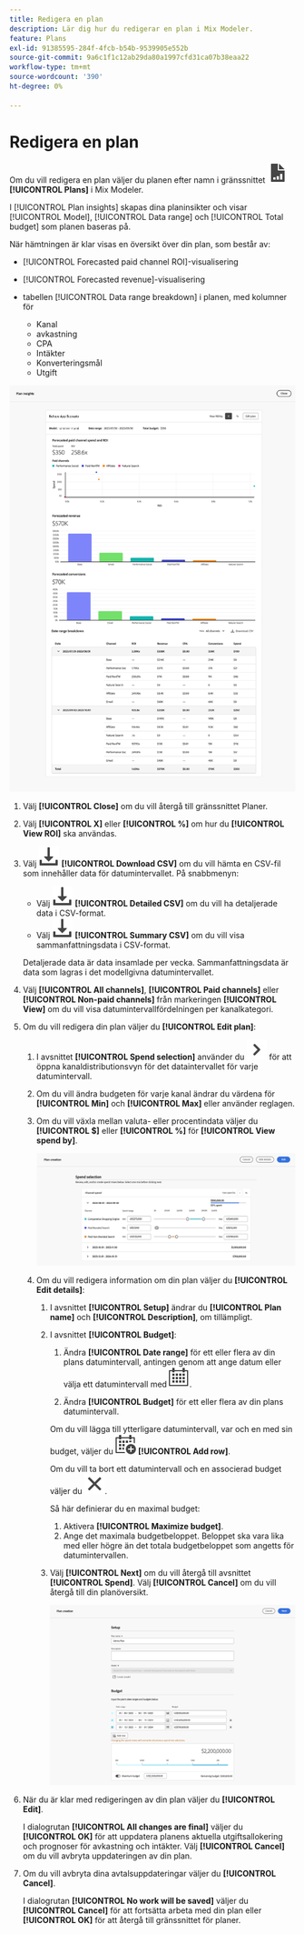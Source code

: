 ```yaml
---
title: Redigera en plan
description: Lär dig hur du redigerar en plan i Mix Modeler.
feature: Plans
exl-id: 91385595-284f-4fcb-b54b-9539905e552b
source-git-commit: 9a6c1f1c12ab29da80a1997cfd31ca07b38eaa22
workflow-type: tm+mt
source-wordcount: '390'
ht-degree: 0%

---
```


# Redigera en plan

Om du vill redigera en plan väljer du planen efter namn i gränssnittet ![PLan](/help/assets/icons/FileChart.svg) **[!UICONTROL Plans]** i Mix Modeler.

I [!UICONTROL Plan insights] skapas dina planinsikter och visar [!UICONTROL Model], [!UICONTROL Data range] och [!UICONTROL Total budget] som planen baseras på.

När hämtningen är klar visas en översikt över din plan, som består av:

- [!UICONTROL Forecasted paid channel ROI]-visualisering
- [!UICONTROL Forecasted revenue]-visualisering
- tabellen [!UICONTROL Data range breakdown] i planen, med kolumner för

   - Kanal
   - avkastning
   - CPA
   - Intäkter
   - Konverteringsmål
   - Utgift

![Översikt över en plan](/help/assets/overview-plan.png)

1. Välj **[!UICONTROL Close]** om du vill återgå till gränssnittet Planer.

1. Välj **[!UICONTROL X]** eller **[!UICONTROL  %]** om hur du **[!UICONTROL View ROI]** ska användas.

1. Välj ![Hämta](/help/assets/icons/Download.svg) **[!UICONTROL Download CSV]** om du vill hämta en CSV-fil som innehåller data för datumintervallet. På snabbmenyn:

   - Välj ![Hämta](/help/assets/icons/Download.svg) **[!UICONTROL Detailed CSV]** om du vill ha detaljerade data i CSV-format.
   - Välj ![Hämta](/help/assets/icons/Download.svg) **[!UICONTROL Summary CSV]** om du vill visa sammanfattningsdata i CSV-format.

   Detaljerade data är data insamlade per vecka. Sammanfattningsdata är data som lagras i det modellgivna datumintervallet.

1. Välj **[!UICONTROL All channels]**, **[!UICONTROL Paid channels]** eller **[!UICONTROL Non-paid channels]** från markeringen **[!UICONTROL View]** om du vill visa datumintervallfördelningen per kanalkategori.

1. Om du vill redigera din plan väljer du **[!UICONTROL Edit plan]**:

   1. I avsnittet **[!UICONTROL Spend selection]** använder du ![Chevron](/help/assets/icons/ChevronRight.svg) för att öppna kanaldistributionsvyn för det dataintervallet för varje datumintervall.

   1. Om du vill ändra budgeten för varje kanal ändrar du värdena för **[!UICONTROL Min]** och **[!UICONTROL Max]** eller använder reglagen.

   1. Om du vill växla mellan valuta- eller procentindata väljer du **[!UICONTROL $]** eller **[!UICONTROL %]** för **[!UICONTROL View spend by]**.

      ![Utgiftsmarkering](/help/assets/spend-selection.png)

   1. Om du vill redigera information om din plan väljer du **[!UICONTROL Edit details]**:

      1. I avsnittet **[!UICONTROL Setup]** ändrar du **[!UICONTROL Plan name]** och **[!UICONTROL Description]**, om tillämpligt.

      1. I avsnittet **[!UICONTROL Budget]**:

         1. Ändra **[!UICONTROL Date range]** för ett eller flera av din plans datumintervall, antingen genom att ange datum eller välja ett datumintervall med ![Kalender](/help/assets/icons/Calendar.svg).

         1. Ändra **[!UICONTROL Budget]** för ett eller flera av din plans datumintervall.

         Om du vill lägga till ytterligare datumintervall, var och en med sin budget, väljer du ![CalendarAdd](/help/assets/icons/CalendarAdd.svg) **[!UICONTROL Add row]**.

         Om du vill ta bort ett datumintervall och en associerad budget väljer du ![Stäng](/help/assets/icons/Close.svg).

         Så här definierar du en maximal budget:

         1. Aktivera **[!UICONTROL Maximize budget]**.
         1. Ange det maximala budgetbeloppet. Beloppet ska vara lika med eller högre än det totala budgetbeloppet som angetts för datumintervallen.

      1. Välj **[!UICONTROL Next]** om du vill återgå till avsnittet **[!UICONTROL Spend]**. Välj **[!UICONTROL Cancel]** om du vill återgå till din planöversikt.

         ![Avtalsinformation](/help/assets/plan-details.png)


1. När du är klar med redigeringen av din plan väljer du **[!UICONTROL Edit]**.

   I dialogrutan **[!UICONTROL All changes are final]** väljer du **[!UICONTROL OK]** för att uppdatera planens aktuella utgiftsallokering och prognoser för avkastning och intäkter. Välj **[!UICONTROL Cancel]** om du vill avbryta uppdateringen av din plan.

1. Om du vill avbryta dina avtalsuppdateringar väljer du **[!UICONTROL Cancel]**.

   I dialogrutan **[!UICONTROL No work will be saved]** väljer du **[!UICONTROL Cancel]** för att fortsätta arbeta med din plan eller **[!UICONTROL OK]** för att återgå till gränssnittet för planer.
